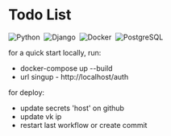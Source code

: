 # Todo List

![Python](https://img.shields.io/badge/-Python-05122A?style=flat&logo=python)&nbsp;
![Django](https://img.shields.io/badge/-Django-05122A?style=flat&logo=django&logoColor=092E20)&nbsp;
![Docker](https://img.shields.io/badge/-Docker-05122A?style=flat&logo=Docker)&nbsp;
![PostgreSQL](https://img.shields.io/badge/-PostgreSQL-05122A?style=flat&logo=PostgreSQL)&nbsp;

for a quick start locally, run: 
 - docker-compose up --build
 - url singup - http://localhost/auth

for deploy:
 - update secrets 'host' on github
 - update vk ip
 - restart last workflow or create commit
